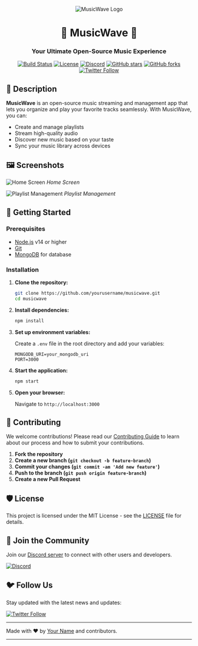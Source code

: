 <p align="center">
  <img src="https://via.placeholder.com/150" alt="MusicWave Logo" />
</p>

<h1 align="center">🎵 MusicWave 🎵</h1>

<h3 align="center">Your Ultimate Open-Source Music Experience</h3>

<p align="center">
  <a href="https://github.com/yourusername/musicwave/actions"><img src="https://img.shields.io/github/actions/workflow/status/yourusername/musicwave/ci.yml?branch=main" alt="Build Status"></a>
  <a href="LICENSE"><img src="https://img.shields.io/github/license/yourusername/musicwave" alt="License"></a>
  <a href="https://discord.gg/yourdiscordinvite"><img src="https://img.shields.io/discord/yourdiscordinvite" alt="Discord"></a>
  <a href="https://github.com/yourusername/musicwave/stargazers"><img src="https://img.shields.io/github/stars/yourusername/musicwave" alt="GitHub stars"></a>
  <a href="https://github.com/yourusername/musicwave/network"><img src="https://img.shields.io/github/forks/yourusername/musicwave" alt="GitHub forks"></a>
  <a href="https://twitter.com/yourtwitterhandle"><img src="https://img.shields.io/twitter/follow/yourtwitterhandle?style=social" alt="Twitter Follow"></a>
</p>

## 🎼 **Description**

**MusicWave** is an open-source music streaming and management app that lets you organize and play your favorite tracks seamlessly. With MusicWave, you can:

- Create and manage playlists
- Stream high-quality audio
- Discover new music based on your taste
- Sync your music library across devices

## 🖼️ **Screenshots**

![Home Screen](https://via.placeholder.com/800x400) <!-- Replace with your actual screenshot URL -->
*Home Screen*

![Playlist Management](https://via.placeholder.com/800x400) <!-- Replace with your actual screenshot URL -->
*Playlist Management*

## 🚀 **Getting Started**

### Prerequisites

- [Node.js](https://nodejs.org/) v14 or higher
- [Git](https://git-scm.com/)
- [MongoDB](https://www.mongodb.com/) for database

### Installation

1. **Clone the repository:**

    ```sh
    git clone https://github.com/yourusername/musicwave.git
    cd musicwave
    ```

2. **Install dependencies:**

    ```sh
    npm install
    ```

3. **Set up environment variables:**

    Create a `.env` file in the root directory and add your variables:

    ```env
    MONGODB_URI=your_mongodb_uri
    PORT=3000
    ```

4. **Start the application:**

    ```sh
    npm start
    ```

5. **Open your browser:**

    Navigate to `http://localhost:3000`

## 🤝 **Contributing**

We welcome contributions! Please read our [Contributing Guide](CONTRIBUTING.md) to learn about our process and how to submit your contributions.

1. **Fork the repository**
2. **Create a new branch (`git checkout -b feature-branch`)**
3. **Commit your changes (`git commit -am 'Add new feature'`)**
4. **Push to the branch (`git push origin feature-branch`)**
5. **Create a new Pull Request**

## 🛡️ **License**

This project is licensed under the MIT License - see the [LICENSE](LICENSE) file for details.

## 💬 **Join the Community**

Join our [Discord server](https://discord.gg/yourdiscordinvite) to connect with other users and developers.

[![Discord](https://img.shields.io/discord/yourdiscordinvite)](https://discord.gg/yourdiscordinvite)

## 🐦 **Follow Us**

Stay updated with the latest news and updates:

[![Twitter Follow](https://img.shields.io/twitter/follow/yourtwitterhandle?style=social)](https://twitter.com/yourtwitterhandle)

---

Made with ❤️ by [Your Name](https://github.com/yourusername) and contributors.

---
